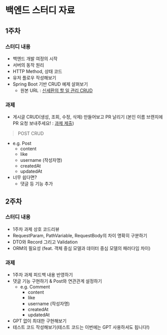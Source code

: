 # 백엔드 스터디 자료

## 1주차

### 스터디 내용

- 백엔드 개발 여정의 시작
- 서버의 동작 원리
- HTTP Method, 상태 코드
- 유저 플로우 작성해보기
- Spring Boot 기반 CRUD 예제 살펴보기
    - 원본 URL : [신세환의 할 일 관리 CRUD](https://github.com/sinsehwan/study-backend-sample)

### 과제
- 게시글 CRUD(생성, 조회, 수정, 삭제) 만들어보고 PR 날리기 (본인 이름 브랜치에 PR 요청 보내주세요! : [과제 제출](https://github.com/ApptiveDev/backend-study-sns))
> POST CRUD
- e.g. Post
    - content
    - like
    - username (작성자명)
    - createdAt
    - updatedAt
- 너무 쉽다면?
    - 댓글 등 기능 추가


## 2주차

### 스터디 내용

- 1주차 과제 상호 코드리뷰
- RequestParam, PathVariable, RequestBody의 차이 명확히 구분하기
- DTO와 Record 그리고 Validation
- ORM의 필요성 (feat. 객체 중심 모델과 데이터 중심 모델의 패러다임 차이)

### 과제

- 1주차 과제 피드백 내용 반영하기
- 댓글 기능 구현하기 & Post와 연관관계 설정하기
    - e.g. Comment
        - content
        - like
        - username (작성자명)
        - createdAt
        - updatedAt
- GPT 없이 최대한 구현해보기
- 테스트 코드 작성해보기(테스트 코드는 이번에는 GPT 사용하셔도 됩니다!)
